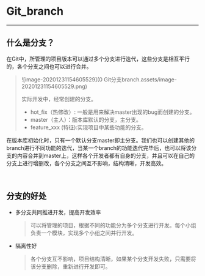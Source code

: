 # Git_branch

---

## 什么是分支？

​	在Git中，所管理的项目版本可以通过多个分支进行迭代，这些分支是相互平行的，各个分支之间也可以进行合并。

>![image-20201231154605529](0 Git分支branch.assets/image-20201231154605529.png)
>
>实际开发中，经常创建的分支。
>
>* hot_fix（热修改）: 一般是用来解决master出现的bug而创建的分支。
>* master（主人）：版本库默认的分支，主分支。
>* feature_xxx (特征):实现项目中某些功能的分支。

​	在版本库初始化时，只有一个默认分支master即主分支。我们也可以创建其他的branch进行不同功能的迭代，当某一个branch的功能迭代完毕后，也可以将该分支的内容合并到master上，这样各个开发者都有自身的分支，并且可以在自己的分支上进行增删改，各个分支之间互不影响，结构清晰，开发高效。

​	

## 分支的好处

* 多分支共同推进开发，提高开发效率

  >可以将管理的项目，根据不同的功能分为多个分支进行开发。每个小组负责一个模块，实现多个小组之间并行开发。

* 隔离性好

  >各个分支互不影响，项目结构清晰，如果某个分支开发失败，只需要将该分支删除，重新进行开发即可。